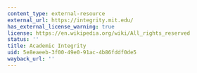 ```yaml
---
content_type: external-resource
external_url: https://integrity.mit.edu/
has_external_license_warning: true
license: https://en.wikipedia.org/wiki/All_rights_reserved
status: ''
title: Academic Integrity
uid: 5e8eaeeb-3f00-49e0-91ac-4b86fddf0de5
wayback_url: ''
---
```

